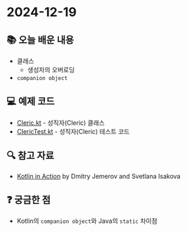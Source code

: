 # 2024-12-19

## 📚 오늘 배운 내용

- 클래스
    - 생성자의 오버로딩
- `companion object`

## 💻 예제 코드

- [Cleric.kt](../../main/kotlin/day04/Cleric.kt) - 성직자(Cleric) 클래스
- [ClericTest.kt](../../test/kotlin/day04/ClericTest.kt) - 성직자(Cleric) 테스트 코드

## 🔍 참고 자료

- [Kotlin in Action](https://www.manning.com/books/kotlin-in-action) by Dmitry Jemerov and Svetlana Isakova

## ❓ 궁금한 점

- Kotlin의 `companion object`와 Java의 `static` 차이점